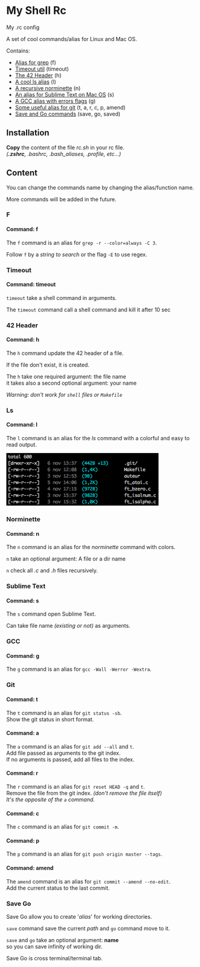 # My Shell Rc

My .rc config

A set of cool commands/alias for Linux and Mac OS.

Contains:
* [Alias for grep](#f) (f)
* [Timeout util](#timeout) (timeout)
* [The 42 Header](#42-header) (h)
* [A cool ls alias](#ls) (l)
* [A recursive norminette](#norminette) (n)
* [An alias for Sublime Text on Mac OS](#sublime-text) (s)
* [A GCC alias with errors flags](#gcc) (g)
* [Some useful alias for git](#git) (t, a, r, c, p, amend)
* [Save and Go commands](#save-go) (save, go, saved)

## Installation

**Copy** the content of the file _rc.sh_ in your rc file.<br />
_(**.zshrc**, .bashrc, .bash\_aliases, .profile, etc...)_

## Content

You can change the commands name by changing the alias/function name.

More commands will be added in the future.

### F

#### Command: f

The `f` command is an alias for `grep -r --color=always -C 3`.

Follow `f` by a _string to search_ or the flag `-E` to use regex. 

### Timeout

#### Command: timeout

`timeout` take a shell command in arguments.

The `timeout` command call a shell command and kill it after 10 sec

### 42 Header

#### Command: h

The `h` command update the 42 header of a file.

If the file don't exist, it is created.

The `h` take one required argument: the file name<br />
it takes also a second optional argument: your name

_Warning: don't work for `shell` files or `Makefile`_

### Ls

#### Command: l

The `l` command is an alias for the _ls_ command with a colorful and easy to read output.

![ls](/captures/ls.png)

### Norminette

#### Command: n

The `n` command is an alias for the _norminette_ command with colors.

`n` take an optional argument: A file or a dir name

`n` check all _.c_ and _.h_ files recursively.

### Sublime Text

#### Command: s

The `s` command open Sublime Text.

Can take file name _(existing or not)_ as arguments.

### GCC

#### Command: g

The `g` command is an alias for `gcc -Wall -Werror -Wextra`.

### Git

#### Command: t

The `t` command is an alias for `git status -sb`.<br />
Show the git status in short format.

#### Command: a

The `a` command is an alias for `git add --all` and `t`.<br />
Add file passed as arguments to the git index.<br />
If no arguments is passed, add all files to the index.

#### Command: r

The `r` command is an alias for `git reset HEAD -q` and `t`.<br />
Remove the file from the git index. _(don't remove the file itself)_<br />
_It's the opposite of the `a` command._

#### Command: c

The `c` command is an alias for `git commit -m`.

#### Command: p

The `p` command is an alias for `git push origin master --tags`.

#### Command: amend

The `amend` command is an alias for `git commit --amend --no-edit`.<br />
Add the current status to the last commit.

### Save Go

Save Go allow you to create '_alias_' for working directories.

`save` command save the current _path_ and `go` command move to it.

`save` and `go` take an optional argument: **name**<br />
so you can save infinity of working dir.

Save Go is cross terminal/terminal tab.<br />
